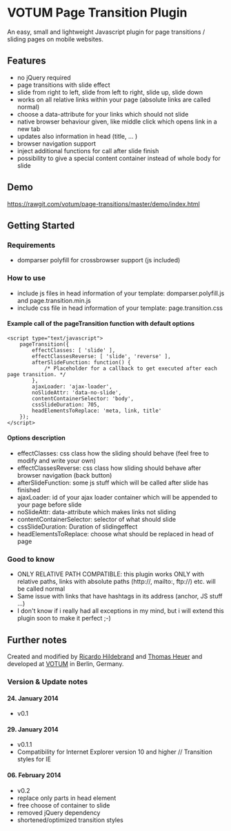 # VOTUM Page Transition Plugin

An easy, small and lightweight Javascript plugin for page transitions / sliding pages on mobile websites.

## Features

- no jQuery required
- page transitions with slide effect
- slide from right to left, slide from left to right, slide up, slide down
- works on all relative links within your page (absolute links are called normal)
- choose a data-attribute for your links which should not slide
- native browser behaviour given, like middle click which opens link in a new tab
- updates also information in head (title, ... )
- browser navigation support
- inject additional functions for call after slide finish
- possibility to give a special content container instead of whole body for slide

## Demo

https://rawgit.com/votum/page-transitions/master/demo/index.html

## Getting Started

### Requirements
- domparser polyfill for crossbrowser support (js included)

### How to use
- include js files in head information of your template: domparser.polyfill.js and page.transition.min.js
- include css file in head information of your template: page.transition.css

#### Example call of the pageTransition function with default options

    <script type="text/javascript">
        pageTransition({
            effectClasses: [ 'slide' ],
            effectClassesReverse: [ 'slide', 'reverse' ],
            afterSlideFunction: function() {
                /* Placeholder for a callback to get executed after each page transition. */
            },
            ajaxLoader: 'ajax-loader',
            noSlideAttr: 'data-no-slide',
            contentContainerSelector: 'body',
            cssSlideDuration: 705,
            headElementsToReplace: 'meta, link, title'
        });
    </script>

#### Options description

- effectClasses: css class how the sliding should behave (feel free to modify and write your own)
- effectClassesReverse: css class how sliding should behave after browser navigation (back button)
- afterSlideFunction: some js stuff which will be called after slide has finished
- ajaxLoader: id of your ajax loader container which will be appended to your page before slide
- noSlideAttr: data-attribute which makes links not sliding
- contentContainerSelector: selector of what should slide
- cssSlideDuration: Duration of slidingeffect
- headElementsToReplace: choose what should be replaced in head of page

### Good to know

- ONLY RELATIVE PATH COMPATIBLE: this plugin works ONLY with relative paths, links with absolute paths (http://, mailto:, ftp://) etc. will be called normal
- Same issue with links that have hashtags in its address (anchor, JS stuff …)
- I don't know if i really had all exceptions in my mind, but i will extend this plugin soon to make it perfect ;-)


## Further notes

Created and modified by [Ricardo Hildebrand](mailto:ricardo.hildebrand@votum.de) and [Thomas Heuer](mailto:thomas.heuer@votum.de) and developed at [VOTUM](http://www.votum.de/) in Berlin, Germany.

### Version & Update notes

#### 24. January 2014

- v0.1

#### 29. January 2014

- v0.1.1
- Compatibility for Internet Explorer version 10 and higher // Transition styles for IE

#### 06. February 2014

- v0.2
- replace only parts in head element
- free choose of container to slide
- removed jQuery dependency
- shortened/optimized transition styles

